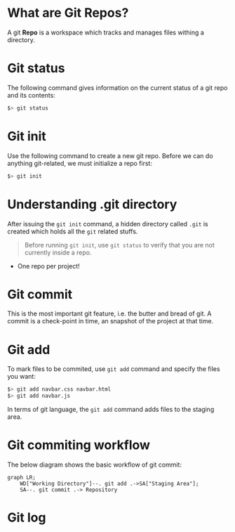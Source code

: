 # What are Git Repos?
A git **Repo** is a workspace which tracks and manages files withing a directory.  

# Git status
The following command gives information on the current status of a git repo and its contents:
```bash
$> git status
```

# Git init
Use the following command to create a new git repo. Before we can do anything git-related, we must initialize  a repo first:
```bash
$> git init
```

# Understanding .git directory
After issuing the `git init` command, a hidden directory called `.git` is created which holds all the `git` related stuffs. 
> Before running `git init`, use `git status` to verify that you are not currently inside a repo. 

- One repo per project!

# Git commit
This is the most important git feature, i.e. the butter and bread of git. A commit is a check-point in time, an snapshot of the project at that time. 

# Git add
To mark files to be commited, use `git add` command and specify the files you want:
```bash
$> git add navbar.css navbar.html
$> git add navbar.js
```

In terms of git language, the `git add` command adds files to the staging area. 


# Git commiting workflow
The below diagram shows the basic workflow of git commit:
```mermaid
graph LR;
    WD["Working Directory"]--. git add .->SA["Staging Area"];
    SA--. git commit .-> Repository
```







# Git log







